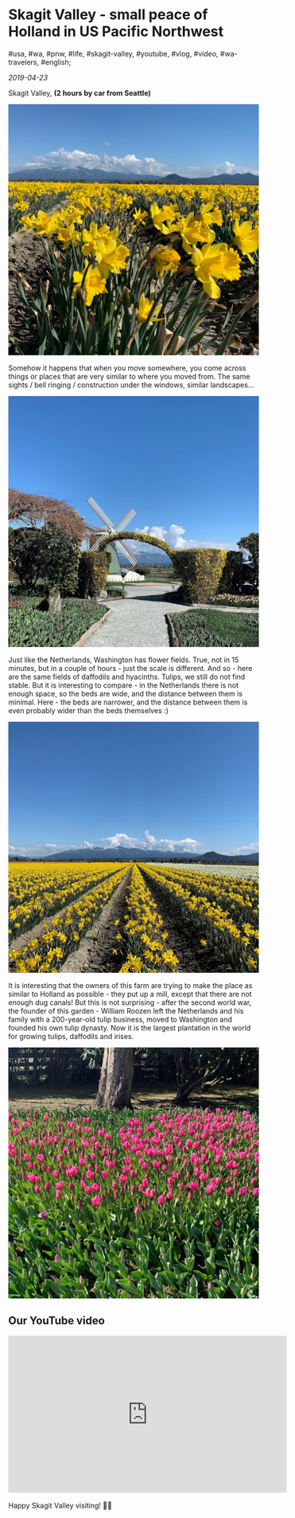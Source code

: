 # Skagit Valley - small peace of Holland in US Pacific Northwest

#usa, #wa, #pnw, #life, #skagit-valley, #youtube, #vlog, #video, #wa-travelers, #english;

_2019-04-23_

Skagit Valley, **(2 hours by car from Seattle)**

![Skagit Valley tullip field](/images/skagit-valley-small-peace-of-holland-in-us-pacific-northwest/1.jpg "Skagit Valley tullip field")

Somehow it happens that when you move somewhere, you come across things or places that are very similar to where you moved from. The same sights / bell ringing / construction under the windows, similar landscapes...

![Skagit Valley entrance](/images/skagit-valley-small-peace-of-holland-in-us-pacific-northwest/2.jpg "Skagit Valley entrance")

Just like the Netherlands, Washington has flower fields. True, not in 15 minutes, but in a couple of hours - just the scale is different. And so - here are the same fields of daffodils and hyacinths. Tulips, we still do not find stable. But it is interesting to compare - in the Netherlands there is not enough space, so the beds are wide, and the distance between them is minimal. Here - the beds are narrower, and the distance between them is even probably wider than the beds themselves :)

![Skagit Valley tullip field 2](/images/skagit-valley-small-peace-of-holland-in-us-pacific-northwest/3.jpg "Skagit Valley tullip field 2")

It is interesting that the owners of this farm are trying to make the place as similar to Holland as possible - they put up a mill, except that there are not enough dug canals! But this is not surprising - after the second world war, the founder of this garden - William Roozen left the Netherlands and his family with a 200-year-old tulip business, moved to Washington and founded his own tulip dynasty. Now it is the largest plantation in the world for growing tulips, daffodils and irises.

![Skagit Valley tullips](/images/skagit-valley-small-peace-of-holland-in-us-pacific-northwest/4.jpg "Skagit Valley tullips")

## Our YouTube video

<div class="responsive-iframe">
<iframe width="560" height="315" src="https://www.youtube.com/embed/SEAWcSzhTq0" title="YouTube video player" frameborder="0" allow="accelerometer; autoplay; clipboard-write; encrypted-media; gyroscope; picture-in-picture" allowfullscreen></iframe>
</div>

Happy Skagit Valley visiting! ✌🏼
